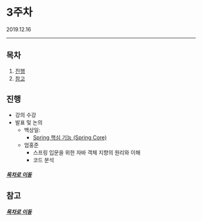 3주차
=====
2019.12.16
- - -
## 목차
1. [진행](#진행)
2. [참고](#참고)

## 진행
* 강의 수강
* 발표 및 논의
	* 백상일:
		* [Spring 핵심 기능 (Spring Core)](https://github.com/GentleDot/restart_spring/blob/spring-sample/learning_core/springCore.md)
	* 엄홍준
		* 스프링 입문을 위한 자바 객체 지향의 원리와 이해
		* 코드 분석

##### [목차로 이동](#목차)

## 참고

##### [목차로 이동](#목차)
